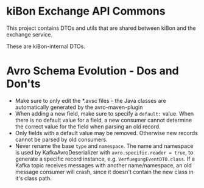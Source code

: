 # kiBon Exchange API Commons

This project contains DTOs and utils that are shared between kiBon and the exchange service.

These are kiBon-internal DTOs.

# Avro Schema Evolution - Dos and Don'ts
* Make sure to only edit the *.avsc files - the Java classes are automatically generated by the avro-maven-plugin
* When adding a new field, make sure to specify a `default:` value. 
When there is no default value for a field, a new consumer cannot determine the correct value for the field when parsing an old record.
* Only fields with a default value may be removed. 
Otherwise new records cannot be parsed by old consumers.
* Never rename the base `type` and `namespace`. 
The name and namespace is used by KafkaAvroDeserializer with `avro.specific.reader = true`, to generate a specific 
record instance, e.g. `VerfuegungEventDTO.class`. If a Kafka topic receives messages with another name/namespace, an
old message consumer will crash, since it doesn't contain the new class in it's class path.
 
